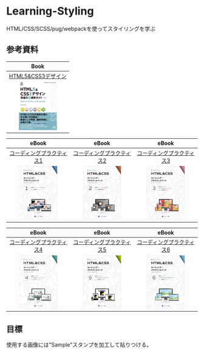 # Learning-Styling

HTML/CSS/SCSS/pug/webpackを使ってスタイリングを学ぶ

## 参考資料

|Book|
|:---:|
|[HTML5&CSS3デザイン](https://ebisu.com/html5-css3-practical-design-guide-2/)|
|<img alt="Gatsby" src="./static/books.webp" width="100"  alt="book"/>|

|eBook|eBook|eBook|
|:---:|:---:|:---:|
[コーディングプラクティス1](https://ep.ebisu.com/practice01/)|[コーディングプラクティス2](https://ep.ebisu.com/practice02/)|[コーディングプラクティス3](https://ep.ebisu.com/practice03/)|
|<img alt="Gatsby" src="./static/practice01-cover.webp" width="100"  alt="ebook1"/>|<img alt="Gatsby" src="./static/practice02-cover.webp" width="100"  alt="ebook2"/>|<img alt="Gatsby" src="./static/practice03-cover.webp" width="100"  alt="ebook3"/>|

|eBook|eBook|eBook|
|:---:|:---:|:---:|
[コーディングプラクティス4](https://ep.ebisu.com/practice04/)|[コーディングプラクティス5](https://ep.ebisu.com/practice05/)|[コーディングプラクティス6](https://ep.ebisu.com/practice06/)|
|<img alt="Gatsby" src="./static/practice04-cover.webp" width="100"  alt="ebook4"/>|<img alt="Gatsby" src="./static/practice05-cover.webp" width="100"  alt="ebook5"/>|<img alt="Gatsby" src="./static/practice06-cover.webp" width="100"  alt="ebook6"/>|

## 目標

使用する画像には"Sample"スタンプを加工して貼りつける。
